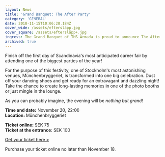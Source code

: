 ```yaml
---
layout: News
title: 'Grand Banquet: The After Party'
category: 'GENERAL'
date: 2018-11-15T10:06:28.184Z
cover_wide: /assets/eftersläpp.jpg
cover_square: /assets/eftersläpp+.jpg
ingress: The Grand Banquet of THS Armada is proud to announce The After Party!
archived: true
---
```

Finish off the first day of Scandinavia's most anticipated career fair by attending one of the biggest parties of the year!

For the purpose of this festivity, one of Stockholm's most astonishing venues, Münchenbryggeriet, is transformed into one big celebration. Dust off your dancing shoes and get ready for an extravagant and dazzling night! Take the chance to create long-lasting memories in one of the photo booths or just mingle in the lounge.

As you can probably imagine, the evening will be _nothing but grand_!

**Time and date:** November 20, 22:00\
**Location:** Münchenbryggeriet

**Ticket online:** SEK 75\
**Ticket at the entrance:** SEK 100

[Get your ticket here »](https://ais.armada.nu/banquet/afterparty)

Purchase your ticket online no later than November 18.
